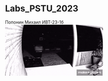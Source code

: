 # Labs_PSTU_2023
Попонин Михаил ИВТ-23-1б
![](https://github.com/MishaNyasha/Labs_PSTU_2023/blob/main/Sem_2/Labs/Lab_linear_binary_interpolation_search/diagrams/Tank.gif)
